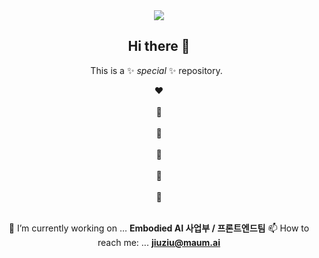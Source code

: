  <div align=center>
<img src="https://capsule-render.vercel.app/api?type=shark&color=F5BB96&section=header&fontSize=90" />


## Hi there 👋


This is a ✨ _special_ ✨ repository.
 <div>:heart:</div> 
 <div>:yellow_heart:</div> 
  <div>:green_heart:</div> 
   <div>:blue_heart:</div> 
    <div>:purple_heart:</div> 
     <div>:imp:</div> 


 🔭 I’m currently working on ... **Embodied AI 사업부 / 프론트엔드팀**
 📫 How to reach me: ... **jiuziu@maum.ai**


 </div>

